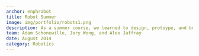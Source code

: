 ```yaml
---
anchor: enphrobot
title: Robot Summer
image: img/portfolio/robots1.png
description: As a summer course, we learned to design, protoype, and build an autonomous robot for object retrieval and navigation. We named it Engfuzz! I developed the code and designed, tested, and implemented parts of the electrical circuitry. See the robot in action at our <a href="https://goo.gl/7Vdaqm">Engfuzz website</a>!
team: Adam Schonewille, Jory Wong, and Alex Jaffray
date: August 2014
category: Robotics
---
```


